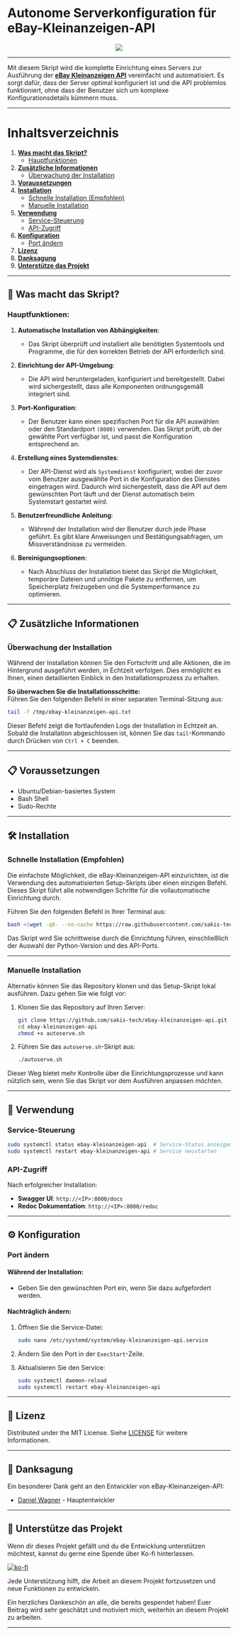 # Autonome Serverkonfiguration für eBay-Kleinanzeigen-API

<div align="center">
  <img src="https://i.imgur.com/i4iu51v.jpeg">
</div>

------------


Mit diesem Skript wird die komplette Einrichtung eines Servers zur Ausführung der [**eBay Kleinanzeigen API**](https://github.com/DanielWTE/ebay-kleinanzeigen-api) vereinfacht und automatisiert. Es sorgt dafür, dass der Server optimal konfiguriert ist und die API problemlos funktioniert, ohne dass der Benutzer sich um komplexe Konfigurationsdetails kümmern muss.

---

# Inhaltsverzeichnis

1. **[Was macht das Skript?](#-was-macht-das-skript)**  
   - [Hauptfunktionen](#hauptfunktionen)  
2. **[Zusätzliche Informationen](#-zusätzliche-informationen)**  
   - [Überwachung der Installation](#überwachung-der-installation)  
3. **[Voraussetzungen](#-voraussetzungen)**  
4. **[Installation](#-installation)**  
   - [Schnelle Installation (Empfohlen)](#schnelle-installation-empfohlen)  
   - [Manuelle Installation](#manuelle-installation)  
5. **[Verwendung](#-verwendung)**  
   - [Service-Steuerung](#service-steuerung)  
   - [API-Zugriff](#api-zugriff)  
6. **[Konfiguration](#️-konfiguration)**  
   - [Port ändern](#port-ändern)  
7. **[Lizenz](#-lizenz)**  
8. **[Danksagung](#-danksagung)**  
9. **[Unterstütze das Projekt](#-unterstütze-das-projekt)**  

---

## 🚀 Was macht das Skript?

### **Hauptfunktionen:**

1. **Automatische Installation von Abhängigkeiten**:
   - Das Skript überprüft und installiert alle benötigten Systemtools und Programme, die für den korrekten Betrieb der API erforderlich sind.

2. **Einrichtung der API-Umgebung**:
   - Die API wird heruntergeladen, konfiguriert und bereitgestellt. Dabei wird sichergestellt, dass alle Komponenten ordnungsgemäß integriert sind.

3. **Port-Konfiguration**:
   - Der Benutzer kann einen spezifischen Port für die API auswählen oder den Standardport ```(8000)``` verwenden. Das Skript prüft, ob der gewählte Port verfügbar ist, und passt die Konfiguration entsprechend an.

4. **Erstellung eines Systemdienstes**:
   - Der API-Dienst wird als `Systemdienst` konfiguriert, wobei der zuvor vom Benutzer ausgewählte Port in die Konfiguration des Dienstes eingetragen wird. Dadurch wird sichergestellt, dass die API auf dem gewünschten Port läuft und der Dienst automatisch beim Systemstart gestartet wird.

5. **Benutzerfreundliche Anleitung**:
   - Während der Installation wird der Benutzer durch jede Phase geführt. Es gibt klare Anweisungen und Bestätigungsabfragen, um Missverständnisse zu vermeiden.

6. **Bereinigungsoptionen**:
   - Nach Abschluss der Installation bietet das Skript die Möglichkeit, temporäre Dateien und unnötige Pakete zu entfernen, um Speicherplatz freizugeben und die Systemperformance zu optimieren.

---

## 📋 Zusätzliche Informationen 
### **Überwachung der Installation** 

Während der Installation können Sie den Fortschritt und alle Aktionen, die im Hintergrund ausgeführt werden, in Echtzeit verfolgen. Dies ermöglicht es Ihnen, einen detaillierten Einblick in den Installationsprozess zu erhalten. 

**So überwachen Sie die Installationsschritte:**  
Führen Sie den folgenden Befehl in einer separaten Terminal-Sitzung aus:

```bash
tail -f /tmp/ebay-kleinanzeigen-api.txt
```

Dieser Befehl zeigt die fortlaufenden Logs der Installation in Echtzeit an. Sobald die Installation abgeschlossen ist, können Sie das ```tail```-Kommando durch Drücken von ```Ctrl + C``` beenden. 

---

## 📋 Voraussetzungen

- Ubuntu/Debian-basiertes System
- Bash Shell
- Sudo-Rechte

---

## 🛠 Installation

### Schnelle Installation (Empfohlen)

Die einfachste Möglichkeit, die eBay-Kleinanzeigen-API einzurichten, ist die Verwendung des automatisierten Setup-Skripts über einen einzigen Befehl. 
Dieses Skript führt alle notwendigen Schritte für die vollautomatische Einrichtung durch.

Führen Sie den folgenden Befehl in Ihrer Terminal aus:

```bash
bash <(wget -qO- --no-cache https://raw.githubusercontent.com/sakis-tech/ebay-kleinanzeigen-api/main/autoserve.sh)
```

Das Skript wird Sie schrittweise durch die Einrichtung führen, einschließlich der Auswahl der Python-Version und des API-Ports.

---

### Manuelle Installation

Alternativ können Sie das Repository klonen und das Setup-Skript lokal ausführen. Dazu gehen Sie wie folgt vor:

1. Klonen Sie das Repository auf Ihren Server:

   ```bash
   git clone https://github.com/sakis-tech/ebay-kleinanzeigen-api.git
   cd ebay-kleinanzeigen-api
   chmod +x autoserve.sh
   ```

2. Führen Sie das `autoserve.sh`-Skript aus:

   ```bash
   ./autoserve.sh
   ```

Dieser Weg bietet mehr Kontrolle über die Einrichtungsprozesse und kann nützlich sein, wenn Sie das Skript vor dem Ausführen anpassen möchten.

---

## 🔧 Verwendung

### Service-Steuerung

```bash
sudo systemctl status ebay-kleinanzeigen-api  # Service-Status anzeigen
sudo systemctl restart ebay-kleinanzeigen-api # Service neustarten
```

### API-Zugriff

Nach erfolgreicher Installation:

- **Swagger UI**: `http://<IP>:8000/docs`
- **Redoc Dokumentation**: `http://<IP>:8000/redoc`

---

## ⚙️ Konfiguration

### Port ändern

#### Während der Installation:
- Geben Sie den gewünschten Port ein, wenn Sie dazu aufgefordert werden.

#### Nachträglich ändern:
1. Öffnen Sie die Service-Datei:

   ```bash
   sudo nano /etc/systemd/system/ebay-kleinanzeigen-api.service
   ```

2. Ändern Sie den Port in der `ExecStart`-Zeile.
3. Aktualisieren Sie den Service:

   ```bash
   sudo systemctl daemon-reload
   sudo systemctl restart ebay-kleinanzeigen-api
   ```

---

## 📄 Lizenz

Distributed under the MIT License. Siehe [LICENSE](https://raw.githubusercontent.com/sakis-tech/ebay-kleinanzeigen-api/main/LICENSE) für weitere Informationen.

---

## 🙌 Danksagung

Ein besonderer Dank geht an den Entwickler von eBay-Kleinanzeigen-API:

- [Daniel Wagner](https://github.com/DanielWTE) - Hauptentwickler

---

## 💖 Unterstütze das Projekt

Wenn dir dieses Projekt gefällt und du die Entwicklung unterstützen möchtest, kannst du gerne eine Spende über Ko-fi hinterlassen.

[![ko-fi](https://ko-fi.com/img/githubbutton_sm.svg)](https://ko-fi.com/J3J5NZMHT)

Jede Unterstützung hilft, die Arbeit an diesem Projekt fortzusetzen und neue Funktionen zu entwickeln.

Ein herzliches Dankeschön an alle, die bereits gespendet haben! Euer Beitrag wird sehr geschätzt und motiviert mich, weiterhin an diesem Projekt zu arbeiten.

---
